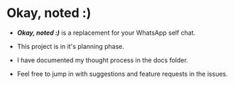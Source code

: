# Okay, noted :)

- ***Okay, noted :)*** is a replacement for your WhatsApp self chat.

- This project is in it's planning phase.

- I have documented my thought process in the docs folder.

- Feel free to jump in with suggestions and feature requests in the issues.
